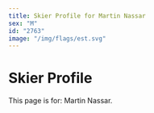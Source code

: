 ```yaml
---
title: Skier Profile for Martin Nassar
sex: "M"
id: "2763"
image: "/img/flags/est.svg" 
---
```


# Skier Profile

This page is for: Martin Nassar.
    